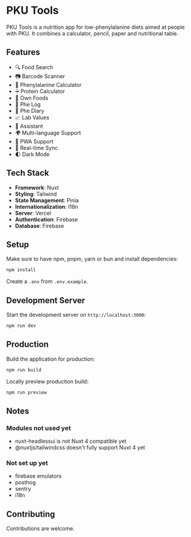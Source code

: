 # PKU Tools

PKU Tools is a nutrition app for low-phenylalanine diets aimed at people with PKU. It combines a calculator, pencil, paper and nutritional table.

## Features

- 🔍 Food Search
- 📷 Barcode Scanner
- 📱 Phenylalanine Calculator
- ➗ Protein Calculator
- 🍎 Own Foods
- 📝 Phe Log
- 📅 Phe Diary
- 📈 Lab Values
- 🤖 Assistant
- 🌍 Multi-language Support
- 📱 PWA Support
- 🔄 Real-time Sync
- 🌓 Dark Mode

## Tech Stack

- **Framework**: Nuxt
- **Styling**: Tailwind
- **State Management**: Pinia
- **Internationalization**: I18n
- **Server**: Vercel
- **Authentication**: Firebase
- **Database**: Firebase

## Setup

Make sure to have npm, pnpm, yarn or bun and install dependencies:

```bash
npm install
```

Create a `.env` from `.env.example`.

## Development Server

Start the development server on `http://localhost:3000`:

```bash
npm run dev
```

## Production

Build the application for production:

```bash
npm run build
```

Locally preview production build:

```bash
npm run preview
```

## Notes

### Modules not used yet

- nuxt-headlessui is not Nuxt 4 compatible yet
- @nuxtjs/tailwindcss doesn't fully support Nuxt 4 yet

### Not set up yet

- firebase emulators
- posthog
- sentry
- i18n

## Contributing

Contributions are welcome.

